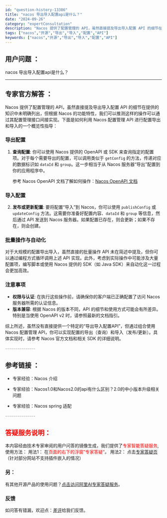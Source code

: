 ```yaml
---
id: "question-history-13386"
title: "nacos 导出导入配置api是什么？"
date: "2024-09-26"
category: "expertConsultation"
description: "Nacos 提供了配置管理的 API，虽然直接提及导出导入配置 API 的细节在提供的知识中未明确列出，但根据 Nacos 的功能特性，我们可以推测这样的操作可以通过其配置管理接口间接实现。下面是如何利用 Nacos 配置管理 API 进行配置导出和导入的一个概览性指导：### 导出配置1. **查"
tags: ["nacos","开源","导出","导入","配置","API"]
keywords: ["nacos","开源","导出","导入","配置","API"]
---
```


## 用户问题 ： 
 nacos 导出导入配置api是什么？  

---------------
## 专家官方解答 ：

Nacos 提供了配置管理的 API，虽然直接提及导出导入配置 API 的细节在提供的知识中未明确列出，但根据 Nacos 的功能特性，我们可以推测这样的操作可以通过其配置管理接口间接实现。下面是如何利用 Nacos 配置管理 API 进行配置导出和导入的一个概览性指导：

### 导出配置

1. **查询配置**: 你可以使用 Nacos 提供的 OpenAPI 或 SDK 来查询指定的配置项。对于每个需要导出的配置，可以调用类似于 `getConfig` 的方法，传递对应的数据标识如 `dataId` 和 `group`。这一步相当于从 Nacos 服务器“导出”配置到你的应用程序中。

   参考 Nacos OpenAPI 文档了解如何操作：[Nacos OpenAPI 文档](https://nacos.io/docs/latest/guide/user/open-api/)

### 导入配置

2. **发布或更新配置**: 要将配置“导入”到 Nacos，你可以使用 `publishConfig` 或 `updateConfig` 方法。这需要你准备好配置内容、`dataId` 和 `group` 等信息，然后通过 API 发送到 Nacos 服务器。如果配置已存在，则会更新；如果不存在，则会创建。

### 批量操作与自动化

对于大规模的配置导出导入，虽然直接的批量操作 API 未在简述中提及，但你可以通过编程方式循环调用上述 API 实现。此外，考虑到实际操作中可能涉及大量配置项，编写脚本或使用 Nacos 提供的 SDK（如 Java SDK）来自动化这一过程会更加高效。

### 注意事项

- **权限与认证**: 在执行这些操作前，请确保你的客户端已正确配置了访问 Nacos 服务器所需的认证信息。
- **版本兼容**: 根据 Nacos 的版本不同，API 的细节和使用方式可能会有所差异。特别是当使用 OpenAPI v2 时，请参照最新的文档指引。

综上所述，虽然没有直接提供一个特定的“导出导入配置API”，但通过组合使用 Nacos 配置管理 API，你可以实现配置的导出（查询）和导入（发布/更新）。具体实现时，请参考 Nacos 官方文档和相关 SDK 的详细说明。


<font color="#949494">---------------</font> 


## 参考链接 ：

* 专家经验：Nacos 介绍 
 
 * 专家经验：Nacos1.0和Nacos2.0的api有什么区别？2.0的中小版本升级相关问题 
 
 * 专家经验：Nacos spring 适配 


 <font color="#949494">---------------</font> 
 


## <font color="#FF0000">答疑服务说明：</font> 

本内容经由技术专家审阅的用户问答的镜像生成，我们提供了<font color="#FF0000">专家智能答疑服务</font>,使用方法：
用法1： 在<font color="#FF0000">页面的右下的浮窗”专家答疑“</font>。
用法2： 点击[专家答疑页](https://answer.opensource.alibaba.com/docs/intro)（针对部分网站不支持插件嵌入的情况）
### 另：


有其他开源产品的使用问题？[点击访问阿里AI专家答疑服务](https://answer.opensource.alibaba.com/docs/intro)。
### 反馈
如问答有错漏，欢迎点：[差评](https://ai.nacos.io/user/feedbackByEnhancerGradePOJOID?enhancerGradePOJOId=13881)给我们反馈。
